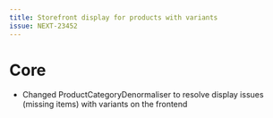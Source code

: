 ```yaml
---
title: Storefront display for products with variants
issue: NEXT-23452
---
```

# Core
* Changed ProductCategoryDenormaliser to resolve display issues (missing items) with variants on the frontend
